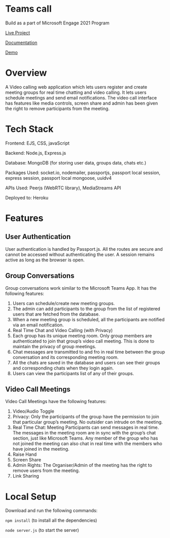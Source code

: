 # Teams call

Build as a part of Microsoft Engage 2021 Program

[Live Project](https://teams-calling.herokuapp.com)

[Documentation](https://docs.google.com/document/d/1W2hogJ3US0u-PmkSGjt7UnJPM1zQZTF687CGzfur5yQ/edit#heading=h.sf86nweplnlb)

[Demo](https://www.youtube.com/watch?v=uw6qzEavzD0)

# Overview
A Video calling web application which lets users register and create meeting groups for real time chatting and video calling. It lets users schedule meetings and send email notifications. The video call interface has features like media controls, screen share and admin has been given the right to remove participants from the meeting.

# Tech Stack
Frontend: EJS, CSS, javaScript

Backend: Node.js, Express.js

Database: MongoDB (for storing user data, groups data, chats etc.)

Packages Used:  socket.io, nodemailer, passportjs, passport local session, express session, passport local mongoose, uuidv4

APIs Used: Peerjs (WebRTC library), MediaStreams API

 Deployed to: Heroku

# Features
## User Authentication
User authentication is handled by Passport.js. All the routes are secure and cannot be accessed without authenticating the user. A session remains active as long as the browser is open.

## Group Conversations
Group conversations work similar to the Microsoft Teams App. It has the following features:

1. Users can schedule/create new meeting groups.
2. The admin can add participants to the group from the list of registered users that are fetched from the database.
3. When a new meeting group is scheduled, all the participants are notified via an email notification.
4. Real Time Chat and Video Calling (with Privacy)
5. Each group has its unique meeting room. Only group members are authenticated to join that group’s video call meeting. This is done to maintain the privacy of group meetings.
6. Chat messages are transmitted to and fro in real time between the group conversation and its corresponding meeting room.
7. All the chats are saved in the database and users can see their groups and corresponding chats when they login again.
8. Users can view the participants list of any of their groups.

## Video Call Meetings
Video Call Meetings have the following features:

1. Video/Audio Toggle
2. Privacy: Only the participants of the group have the permission to join that particular group’s meeting. No outsider can intrude on the meeting.
3. Real Time Chat: Meeting Participants can send messages in real time. The messages in the meeting room are in sync with the group’s chat section, just like Microsoft Teams. Any member of the group who has not joined the meeting can also chat in real time with the members who have joined in the meeting.
4. Raise Hand
5. Screen Share
6. Admin Rights: The Organiser/Admin of the meeting has the right to remove users from the meeting.
7. Link Sharing

# Local Setup
Download and run the following commands:

`npm install` (to install all the dependencies)

`node server.js` (to start the server)
